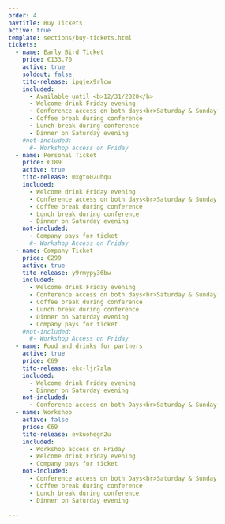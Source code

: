 ```yaml
---
order: 4
navtitle: Buy Tickets
active: true 
template: sections/buy-tickets.html
tickets:
  - name: Early Bird Ticket
    price: €133.70
    active: true
    soldout: false
    tito-release: ipqjex9rlcw
    included:
      - Available until <b>12/31/2020</b>
      - Welcome drink Friday evening
      - Conference access on both days<br>Saturday & Sunday
      - Coffee break during conference
      - Lunch break during conference
      - Dinner on Saturday evening
    #not-included:
      #- Workshop access on Friday
  - name: Personal Ticket
    price: €189
    active: true
    tito-release: mxgto02uhqu
    included:
      - Welcome drink Friday evening
      - Conference access on both days<br>Saturday & Sunday
      - Coffee break during conference
      - Lunch break during conference
      - Dinner on Saturday evening
    not-included:
      - Company pays for ticket
      #- Workshop Access on Friday
  - name: Company Ticket
    price: €299
    active: true
    tito-release: y9rmypy36bw
    included:
      - Welcome drink Friday evening
      - Conference access on both days<br>Saturday & Sunday
      - Coffee break during conference
      - Lunch break during conference
      - Dinner on Saturday evening
      - Company pays for ticket
    #not-included:
      #- Workshop Access on Friday
  - name: Food and drinks for partners
    active: true
    price: €69
    tito-release: ekc-ljr7zla
    included:
      - Welcome drink Friday evening
      - Dinner on Saturday evening
    not-included:
      - Conference access on both Days<br>Saturday & Sunday
  - name: Workshop
    active: false
    price: €69
    tito-release: evkuohegn2u
    included:
      - Workshop access on Friday
      - Welcome drink Friday evening
      - Company pays for ticket
    not-included:
      - Conference access on both Days<br>Saturday & Sunday
      - Coffee break during conference
      - Lunch break during conference
      - Dinner on Saturday evening
        
---
```

